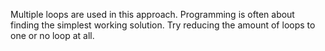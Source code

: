 Multiple loops are used in this approach.
Programming is often about finding the simplest working solution.
Try reducing the amount of loops to one or no loop at all.
